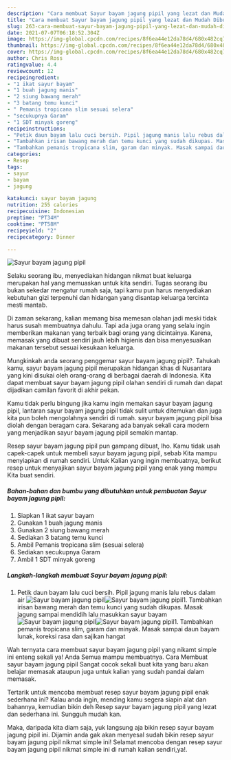 ```yaml
---
description: "Cara membuat Sayur bayam jagung pipil yang lezat dan Mudah Dibuat"
title: "Cara membuat Sayur bayam jagung pipil yang lezat dan Mudah Dibuat"
slug: 263-cara-membuat-sayur-bayam-jagung-pipil-yang-lezat-dan-mudah-dibuat
date: 2021-07-07T06:18:52.304Z
image: https://img-global.cpcdn.com/recipes/8f6ea44e12da78d4/680x482cq70/sayur-bayam-jagung-pipil-foto-resep-utama.jpg
thumbnail: https://img-global.cpcdn.com/recipes/8f6ea44e12da78d4/680x482cq70/sayur-bayam-jagung-pipil-foto-resep-utama.jpg
cover: https://img-global.cpcdn.com/recipes/8f6ea44e12da78d4/680x482cq70/sayur-bayam-jagung-pipil-foto-resep-utama.jpg
author: Chris Ross
ratingvalue: 4.4
reviewcount: 12
recipeingredient:
- "1 ikat sayur bayam"
- "1 buah jagung manis"
- "2 siung bawang merah"
- "3 batang temu kunci"
- " Pemanis tropicana slim sesuai selera"
- "secukupnya Garam"
- "1 SDT minyak goreng"
recipeinstructions:
- "Petik daun bayam lalu cuci bersih. Pipil jagung manis lalu rebus dalam air"
- "Tambahkan irisan bawang merah dan temu kunci yang sudah dikupas. Masak jagung sampai mendidih lalu masukkan sayur bayam"
- "Tambahkan pemanis tropicana slim, garam dan minyak. Masak sampai daun bayam lunak, koreksi rasa dan sajikan hangat"
categories:
- Resep
tags:
- sayur
- bayam
- jagung

katakunci: sayur bayam jagung 
nutrition: 255 calories
recipecuisine: Indonesian
preptime: "PT34M"
cooktime: "PT58M"
recipeyield: "2"
recipecategory: Dinner

---
```



![Sayur bayam jagung pipil](https://img-global.cpcdn.com/recipes/8f6ea44e12da78d4/680x482cq70/sayur-bayam-jagung-pipil-foto-resep-utama.jpg)

Selaku seorang ibu, menyediakan hidangan nikmat buat keluarga merupakan hal yang memuaskan untuk kita sendiri. Tugas seorang ibu bukan sekedar mengatur rumah saja, tapi kamu pun harus menyediakan kebutuhan gizi terpenuhi dan hidangan yang disantap keluarga tercinta mesti mantab.

Di zaman  sekarang, kalian memang bisa memesan olahan jadi meski tidak harus susah membuatnya dahulu. Tapi ada juga orang yang selalu ingin memberikan makanan yang terbaik bagi orang yang dicintainya. Karena, memasak yang dibuat sendiri jauh lebih higienis dan bisa menyesuaikan makanan tersebut sesuai kesukaan keluarga. 



Mungkinkah anda seorang penggemar sayur bayam jagung pipil?. Tahukah kamu, sayur bayam jagung pipil merupakan hidangan khas di Nusantara yang kini disukai oleh orang-orang di berbagai daerah di Indonesia. Kita dapat membuat sayur bayam jagung pipil olahan sendiri di rumah dan dapat dijadikan camilan favorit di akhir pekan.

Kamu tidak perlu bingung jika kamu ingin memakan sayur bayam jagung pipil, lantaran sayur bayam jagung pipil tidak sulit untuk ditemukan dan juga kita pun boleh mengolahnya sendiri di rumah. sayur bayam jagung pipil bisa diolah dengan beragam cara. Sekarang ada banyak sekali cara modern yang menjadikan sayur bayam jagung pipil semakin mantap.

Resep sayur bayam jagung pipil pun gampang dibuat, lho. Kamu tidak usah capek-capek untuk membeli sayur bayam jagung pipil, sebab Kita mampu menyiapkan di rumah sendiri. Untuk Kalian yang ingin membuatnya, berikut resep untuk menyajikan sayur bayam jagung pipil yang enak yang mampu Kita buat sendiri.

<!--inarticleads1-->

##### Bahan-bahan dan bumbu yang dibutuhkan untuk pembuatan Sayur bayam jagung pipil:

1. Siapkan 1 ikat sayur bayam
1. Gunakan 1 buah jagung manis
1. Gunakan 2 siung bawang merah
1. Sediakan 3 batang temu kunci
1. Ambil  Pemanis tropicana slim (sesuai selera)
1. Sediakan secukupnya Garam
1. Ambil 1 SDT minyak goreng




<!--inarticleads2-->

##### Langkah-langkah membuat Sayur bayam jagung pipil:

1. Petik daun bayam lalu cuci bersih. Pipil jagung manis lalu rebus dalam air
<img src="https://img-global.cpcdn.com/steps/e5fddd0be3d464da/160x128cq70/sayur-bayam-jagung-pipil-langkah-memasak-1-foto.jpg" alt="Sayur bayam jagung pipil"><img src="https://img-global.cpcdn.com/steps/b8d0b6676616bb9e/160x128cq70/sayur-bayam-jagung-pipil-langkah-memasak-1-foto.jpg" alt="Sayur bayam jagung pipil">1. Tambahkan irisan bawang merah dan temu kunci yang sudah dikupas. Masak jagung sampai mendidih lalu masukkan sayur bayam
<img src="https://img-global.cpcdn.com/steps/acc77293e048ed48/160x128cq70/sayur-bayam-jagung-pipil-langkah-memasak-2-foto.jpg" alt="Sayur bayam jagung pipil"><img src="https://img-global.cpcdn.com/steps/ec356a943a7c29ad/160x128cq70/sayur-bayam-jagung-pipil-langkah-memasak-2-foto.jpg" alt="Sayur bayam jagung pipil">1. Tambahkan pemanis tropicana slim, garam dan minyak. Masak sampai daun bayam lunak, koreksi rasa dan sajikan hangat




Wah ternyata cara membuat sayur bayam jagung pipil yang nikamt simple ini enteng sekali ya! Anda Semua mampu membuatnya. Cara Membuat sayur bayam jagung pipil Sangat cocok sekali buat kita yang baru akan belajar memasak ataupun juga untuk kalian yang sudah pandai dalam memasak.

Tertarik untuk mencoba membuat resep sayur bayam jagung pipil enak sederhana ini? Kalau anda ingin, mending kamu segera siapin alat dan bahannya, kemudian bikin deh Resep sayur bayam jagung pipil yang lezat dan sederhana ini. Sungguh mudah kan. 

Maka, daripada kita diam saja, yuk langsung aja bikin resep sayur bayam jagung pipil ini. Dijamin anda gak akan menyesal sudah bikin resep sayur bayam jagung pipil nikmat simple ini! Selamat mencoba dengan resep sayur bayam jagung pipil nikmat simple ini di rumah kalian sendiri,ya!.

